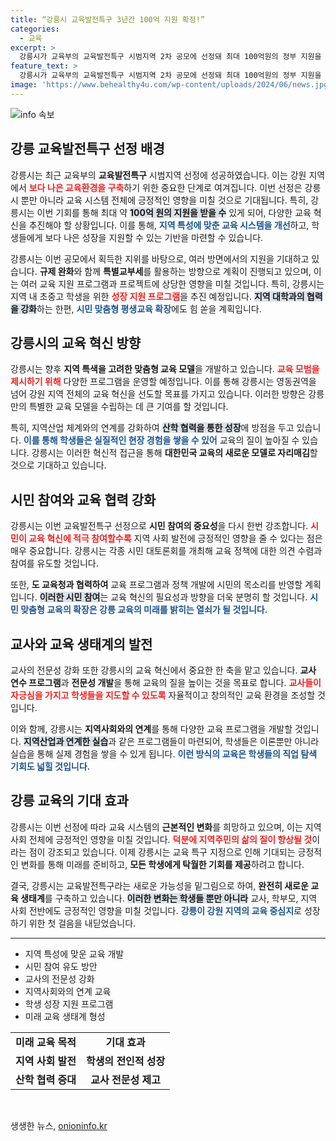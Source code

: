 ```yaml
---
title: “강릉시 교육발전특구 3년간 100억 지원 확정!”
categories:
  - 교육
excerpt: >
  강릉시가 교육부의 교육발전특구 시범지역 2차 공모에 선정돼 최대 100억원의 정부 지원을 받게 된다. 지역 특색을 살린 교육 모델로 강원 제일 교육도시로 도약을 노리는 강릉의 미래가 기대된다!
feature_text: >
  강릉시가 교육부의 교육발전특구 시범지역 2차 공모에 선정돼 최대 100억원의 정부 지원을 받게 된다. 지역 특색을 살린 교육 모델로 강원 제일 교육도시로 도약을 노리는 강릉의 미래가 기대된다!
image: 'https://www.behealthy4u.com/wp-content/uploads/2024/06/news.jpg'
---
```


<p><img src="https://www.behealthy4u.com/wp-content/uploads/2024/06/news.jpg" alt="info 속보" /></p>

<h2>강릉 교육발전특구 선정 배경</h2>

<p data-ke-size="size16">강릉시는 최근 교육부의 <b>교육발전특구</b> 시범지역 선정에 성공하였습니다. 이는 강원 지역에서 <b><span style="color: #ee2323;">보다 나은 교육환경을 구축</span></b>하기 위한 중요한 단계로 여겨집니다. 이번 선정은 강릉시 뿐만 아니라 교육 시스템 전체에 긍정적인 영향을 미칠 것으로 기대됩니다. 특히, 강릉시는 이번 기회를 통해 최대 약 <b><span style="background-color: #21538527;">100억 원의 지원을 받을 수</span></b> 있게 되어, 다양한 교육 혁신을 추진해야 할 상황입니다. 이를 통해, <b><span style="color: #1a5490;">지역 특성에 맞춘 교육 시스템을 개선</span></b>하고, 학생들에게 보다 나은 성장을 지원할 수 있는 기반을 마련할 수 있습니다. </p>

<p data-ke-size="size16">강릉시는 이번 공모에서 획득한 지위를 바탕으로, 여러 방면에서의 지원을 기대하고 있습니다. <b>규제 완화</b>와 함께 <b>특별교부세</b>를 활용하는 방향으로 계획이 진행되고 있으며, 이는 여러 교육 지원 프로그램과 프로젝트에 상당한 영향을 미칠 것입니다. 특히, 강릉시는 지역 내 초중고 학생을 위한 <b><span style="color: #ee2323;">성장 지원 프로그램</span></b>을 추진 예정입니다. <b><span style="background-color: #21538527;">지역 대학과의 협력을 강화</span></b>하는 한편, <b><span style="color: #1a5490;">시민 맞춤형 평생교육 확장</span></b>에도 힘 쏟을 계획입니다.</p>

<h2>강릉시의 교육 혁신 방향</h2>

<p data-ke-size="size16">강릉시는 향후 <b>지역 특색을 고려한 맞춤형 교육 모델</b>을 개발하고 있습니다. <b><span style="color: #ee2323;">교육 모범을 제시하기 위해</span></b> 다양한 프로그램을 운영할 예정입니다. 이를 통해 강릉시는 영동권역을 넘어 강원 지역 전체의 교육 혁신을 선도할 목표를 가지고 있습니다. 이러한 방향은 강릉만의 특별한 교육 모델을 수립하는 데 큰 기여를 할 것입니다. </p>

<p data-ke-size="size16">특히, 지역산업 체계와의 연계를 강화하여 <b><span style="background-color: #21538527;">산학 협력을 통한 성장</span></b>에 방점을 두고 있습니다. <b><span style="color: #1a5490;">이를 통해 학생들은 실질적인 현장 경험을 쌓을 수 있어</span></b> 교육의 질이 높아질 수 있습니다. 강릉시는 이러한 혁신적 접근을 통해 <b>대한민국 교육의 새로운 모델로 자리매김</b>할 것으로 기대하고 있습니다.</p>

<h2>시민 참여와 교육 협력 강화</h2>

<p data-ke-size="size16">강릉시는 이번 교육발전특구 선정으로 <b>시민 참여의 중요성</b>을 다시 한번 강조합니다. <b><span style="color: #ee2323;">시민이 교육 혁신에 적극 참여할수록</span></b> 지역 사회 발전에 긍정적인 영향을 줄 수 있다는 점은 매우 중요합니다. 강릉시는 각종 시민 대토론회를 개최해 교육 정책에 대한 의견 수렴과 참여를 유도할 것입니다.</p>

<p data-ke-size="size16">또한, <b>도 교육청과 협력하여</b> 교육 프로그램과 정책 개발에 시민의 목소리를 반영할 계획입니다. <b><span style="background-color: #21538527;">이러한 시민 참여</span></b>는 교육 혁신의 필요성과 방향을 더욱 분명히 할 것입니다. <b><span style="color: #1a5490;">시민 맞춤형 교육의 확장은 강릉 교육의 미래를 밝히는 열쇠가 될 것입니다.</span></b></p>

<h2>교사와 교육 생태계의 발전</h2>

<p data-ke-size="size16">교사의 전문성 강화 또한 강릉시의 교육 혁신에서 중요한 한 축을 맡고 있습니다. <b>교사 연수 프로그램</b>과 <b>전문성 개발</b>을 통해 교육의 질을 높이는 것을 목표로 합니다. <b><span style="color: #ee2323;">교사들이 자긍심을 가지고 학생들을 지도할 수 있도록</span></b> 자율적이고 창의적인 교육 환경을 조성할 것입니다.</p>

<p data-ke-size="size16">이와 함께, 강릉시는 <b>지역사회와의 연계</b>를 통해 다양한 교육 프로그램을 개발할 것입니다. <b><span style="background-color: #21538527;">지역산업과 연계한 실습</span></b>과 같은 프로그램들이 마련되어, 학생들은 이론뿐만 아니라 실습을 통해 실제 경험을 쌓을 수 있게 됩니다. <b><span style="color: #1a5490;">이런 방식의 교육은 학생들의 직업 탐색 기회도 넓힐 것입니다.</span></b></p>

<h2>강릉 교육의 기대 효과</h2>

<p data-ke-size="size16">강릉시는 이번 선정에 따라 교육 시스템의 <b>근본적인 변화</b>를 희망하고 있으며, 이는 지역 사회 전체에 긍정적인 영향을 미칠 것입니다. <b><span style="color: #ee2323;">덕분에 지역주민의 삶의 질이 향상될 것</span></b>이라는 점이 강조되고 있습니다. 이제 강릉시는 교육 특구 지정으로 인해 기대되는 긍정적인 변화를 통해 미래를 준비하고, <b>모든 학생에게 탁월한 기회를 제공</b>하려고 합니다.</p>

<p data-ke-size="size16">결국, 강릉시는 교육발전특구라는 새로운 가능성을 밑그림으로 하여, <b>완전히 새로운 교육 생태계</b>를 구축하고 있습니다. <b><span style="background-color: #21538527;">이러한 변화는 학생들 뿐만 아니라</span></b> 교사, 학부모, 지역 사회 전반에도 긍정적인 영향을 미칠 것입니다. <b><span style="color: #1a5490;">강릉이 강원 지역의 교육 중심지</span></b>로 성장하기 위한 첫 걸음을 내딛었습니다.</p>

<hr/>

<ul>
    <li>지역 특성에 맞운 교육 개발</li>
    <li>시민 참여 유도 방안</li>
    <li>교사의 전문성 강화</li>
    <li>지역사회와의 연계 교육</li>
    <li>학생 성장 지원 프로그램</li>
    <li>미래 교육 생태계 형성</li>
</ul>

<table style="width:100%;">
    <tr>
        <td style="text-align: center; height: 17px;"><b>미래 교육 목적</b></td>
        <td style="text-align: center; height: 17px;"><b>기대 효과</b></td>
    </tr>
    <tr>
        <td style="text-align: center; height: 17px;"><b>지역 사회 발전</b></td>
        <td style="text-align: center; height: 17px;"><b>학생의 전인적 성장</b></td>
    </tr>
    <tr>
        <td style="text-align: center; height: 17px;"><b>산학 협력 증대</b></td>
        <td style="text-align: center; height: 17px;"><b>교사 전문성 제고</b></td>
    </tr>
</table>

<p data-ke-size="size16">&nbsp;</p>
생생한 뉴스, <a href="https://onioninfo.kr" rel="dofollow">onioninfo.kr</a>


